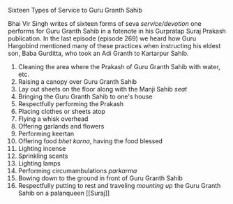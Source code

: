 Sixteen Types of Service to Guru Granth Sahib

Bhai Vir Singh writes of sixteen forms of seva *service/devotion* one performs for Guru Granth Sahib in a fotenote in his Gurpratap Suraj Prakash publication. In the last episode (episode 269) we heard how Guru Hargobind mentioned many of these practices when instructing his eldest son, Baba Gurditta, who took an Adi Granth to Kartarpur Sahib. 

1. Cleaning the area where the Prakash of Guru Granth Sahib with water, etc. 
2. Raising a canopy over Guru Granth Sahib
3. Lay out sheets on the floor along with the Manji Sahib *seat*
4. Bringing the Guru Granth Sahib to one's house 
5. Respectfully performing the Prakash 
6. Placing clothes or sheets atop 
7. Flying a whisk overhead
8. Offering garlands and flowers
9. Performing keertan
10. Offering food *bhet karna*, having the food blessed
11. Lighting incense 
12. Sprinkling scents 
13. Lighting lamps 
14. Performing circumambulations *parkarma* 
15. Bowing down to the ground in front of Guru Granth Sahib
16. Respectfully putting to rest and traveling *mounting up* the Guru Granth Sahib on a palanqueen 
[[Suraj]]


